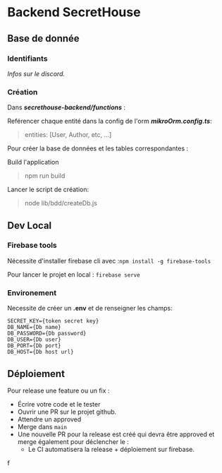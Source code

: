 # Backend SecretHouse 

## Base de donnée

### Identifiants
_Infos sur le discord._

### Création
Dans ***secrethouse-backend/functions*** :

Reférencer chaque entité dans la config de l'orm ***mikroOrm.config.ts***:
> entities: [User, Author, etc, ...]

Pour créer la base de données et les tables correspondantes :

Build l'application
> npm run build

Lancer le script de création:
> node lib/bdd/createDb.js
## Dev Local
### Firebase tools
Nécessite d'installer firebase cli avec :`npm install -g firebase-tools`

Pour lancer le projet en local :
`firebase serve`

### Environement
Necessite de créer un **.env** et de renseigner les champs:
```
SECRET_KEY={token secret key}
DB_NAME={Db name}
DB_PASSWORD={Db password}
DB_USER={Db user}
DB_PORT={Db port}
DB_HOST={Db host url}
```
## Déploiement

Pour release une feature ou un fix :
- Écrire votre code et le tester
- Ouvrir une PR sur le projet github.
- Attendre un approved
- Merge dans `main`
- Une nouvelle PR pour la release est créé qui devra être approved et merge également pour déclencher le :
  - Le CI automatisera la release + déploiement sur firebase.

f
